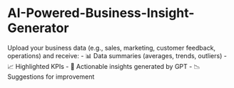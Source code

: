 # AI-Powered-Business-Insight-Generator
Upload your business data (e.g., sales, marketing, customer feedback, operations) and receive: - 📊 Data summaries (averages, trends, outliers) - 📈 Highlighted KPIs - 💬 Actionable insights generated by GPT - 📉 Suggestions for improvement
